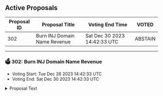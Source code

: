 ## Active Proposals

| Proposal ID | Proposal Title | Voting End Time | VOTED |
|-------------|----------------|-----------------|-------|
| 302 | Burn INJ Domain Name Revenue | Sat Dec 30 2023 14:42:33 UTC | ABSTAIN |

---

### 🗳 302: Burn INJ Domain Name Revenue
- Voting Start: Tue Dec 26 2023 14:42:33 UTC
- Voting End: Sat Dec 30 2023 14:42:33 UTC

<details>
<summary>Proposal Text</summary>
 
Background

In September 2023, Injective launched the first native .inj domain with SPACE ID, enabling users to generate an INJ domain name for use across wallets, websites, dApps and more within the Injective ecosystem. Currently there are over 7,000 registrations, generating over ,000 revenue as registration fees.

Proposal

It was initially agreed upon that 50% of the generated revenue from INJ domain names would be shared with Injective Labs. This proposal recommends burning Injective Labs’s share of the revenue on-chain, commencing in December 2023, with subsequent burns occurring quarterly following the initial event.

The introduction of INJ 2.0 earlier this year allows any dApp across the ecosystem to participate in INJ burn auctions. Effectively, the passing of this proposal would send revenue from the sale of INJ domain names into the burn auction basket once every quarter.

Vote Impact

By voting YES on this proposal, you agree to burn Injective Labs’s on-chain revenue share from INJ domain names starting this December, and every quarter thereafter.

By voting NO on this proposal, you do not agree to burn Injective Labs’s on-chain revenue share from INJ domain names starting this December, and every quarter thereafter.

By voting NO WITH VETO on this proposal, you find this proposal to be (1) spam or irrelevant to the Injective ecosystem, (2) disproportionately infringes on minority interests, or (3) violates or encourages violation of the rules of engagement as currently set out by Injective governance. If the number of ‘NoWithVeto’ votes is greater than a third of total votes, the proposal is rejected and the 500 INJ deposit will be burned.

By voting ABSTAIN on this proposal, you wish to contribute to quorum while formally declining to vote either for or against the proposal.

Disclaimer: I am a member of the Injective Labs team.
</details>
